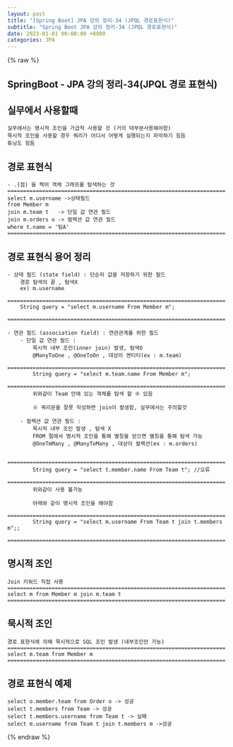 ```yaml
---
layout: post
title: "[Spring Boot] JPA 강의 정리-34 (JPQL 경로표현식)"
subtitle: "Spring Boot JPA 강의 정리-34 (JPQL 경로표현식)"
date: 2023-01-01 00:00:00 +0900
categories: JPA
---
```

{% raw %}
## SpringBoot - JPA 강의 정리-34(JPQL 경로 표현식)  
  
## 실무에서 사용할때  
	실무에서는 명시적 조인을 가급적 사용할 것 (거의 대부분사용해야함)  
	묵시적 조인을 사용할 경우 쿼리가 어디서 어떻게 실행되는지 파악하기 힘듬  
	튜닝도 힘듬  
  
## 경로 표현식  
	- .(점) 을 찍어 객체 그래프를 탐색하는 것  
	=====================================================================  
	select m.username ->상태필드  
	from Member m  
	join m.team t	-> 단일 값 연관 필드  
	join m.orders o	-> 컬렉션 값 연관 필드  
	where t.name = '팀A'  
	=====================================================================  
  
## 경로 표현식 용어 정리  
	- 상태 필드 (state field) : 단순히 값을 저장하기 위한 필드  
		경로 탐색의 끝 , 탐색X  
		ex) m.username  
		=====================================================================  
		String query = "select m.username From Member m";  
		=====================================================================  
  
	- 연관 필드 (association field) : 연관관계를 위한 필드  
		- 단일 값 연관 필드 :  
			묵시적 내부 조인(inner join) 발생, 탐색O  
			@ManyToOne , @OneToOn , 대상이 엔티티(ex : m.team)  
			=====================================================================  
			String query = "select m.team.name From Member m";  
			=====================================================================  
			위와같이 Team 안에 있는 객체를 탐색 할 수 있음  
  
			※ 쿼리문을 잘못 작성하면 join이 발생함, 실무에서는 주의할것  
  
		- 컬렉션 값 연관 필드 :  
			묵시적 내부 조인 발생 , 탐색 X  
			FROM 절에서 명시적 조인을 통해 별칭을 얻으면 별칭을 통해 탐색 가능  
			@OneTmMany , @ManyToMany , 대상이 컬렉션(ex : m.orders)  
  
			=====================================================================  
			String query = "select t.member.name From Team t"; //오류  
			=====================================================================  
			위와같이 사용 불가능  
  
			아래와 같이 명시적 조인을 해야함  
			=====================================================================  
			String query = "select m.username From Team t join t.members m";;  
			=====================================================================  
  
## 명시적 조인  
	Join 키워드 직접 사용  
	=====================================================================  
	select m from Member m join m.team t  
	=====================================================================  
  
## 묵시적 조인  
	경로 표현식에 의해 묵시적으로 SQL 조인 발생 (내부조인만 가능)  
	=====================================================================  
	select m.team from Member m  
	=====================================================================  
  
## 경로 표현식 예제  
  
	select o.member.team from Order o -> 성공  
	select t.members from Team -> 성공  
	select t.members.username from Team t -> 실패  
	select m.username from Team t join t.members m ->성공  

{% endraw %}

